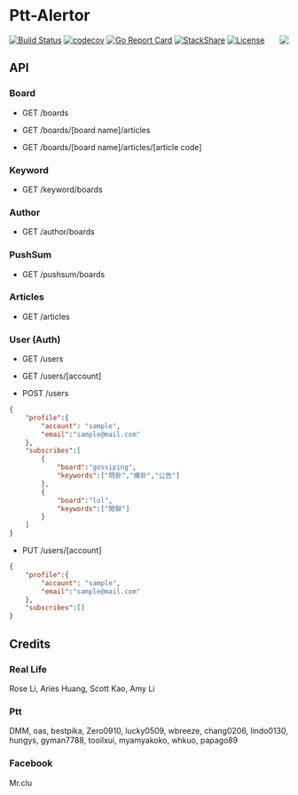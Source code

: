# Ptt-Alertor

<img align="right" src="https://raw.githubusercontent.com/meifamily/ptt-alertor/master/logo.jpg">

[![Build Status](https://travis-ci.org/meifamily/ptt-alertor.svg?branch=master)](https://travis-ci.org/meifamily/ptt-alertor)
[![codecov](https://codecov.io/gh/meifamily/ptt-alertor/branch/master/graph/badge.svg)](https://codecov.io/gh/meifamily/ptt-alertor)
[![Go Report Card](https://goreportcard.com/badge/github.com/meifamily/ptt-alertor)](https://goreportcard.com/report/github.com/meifamily/ptt-alertor)
[![StackShare](https://img.shields.io/badge/tech-stack-0690fa.svg?style=flat)](https://stackshare.io/ptt-alertor/ptt-alertor)
[![License](https://img.shields.io/badge/License-Apache%202.0-blue.svg)](https://opensource.org/licenses/Apache-2.0)

## API

### Board

* GET /boards

* GET /boards/[board name]/articles

* GET /boards/[board name]/articles/[article code]

### Keyword

* GET /keyword/boards

### Author

* GET /author/boards

### PushSum

* GET /pushsum/boards

### Articles

* GET /articles

### User (Auth)

* GET /users

* GET /users/[account]

* POST /users

```json
{
    "profile":{
        "account": "sample",
        "email":"sample@mail.com"
    },
    "subscribes":[
        {
            "board":"gossiping",
            "keywords":["問卦","爆卦","公告"]
        },
        {
            "board":"lol",
            "keywords":["閒聊"]
        }
    ]
}
```

* PUT /users/[account]

```json
{
    "profile":{
        "account": "sample",
        "email":"sample@mail.com"
    },
    "subscribes":[]
}
```

## Credits

### Real Life

Rose Li, Aries Huang, Scott Kao, Amy Li

### Ptt

DMM, oas, bestpika, Zero0910, lucky0509, wbreeze, chang0206, lindo0130, hungys, gyman7788, tooilxui, myamyakoko, whkuo, papago89

### Facebook

Mr.clu